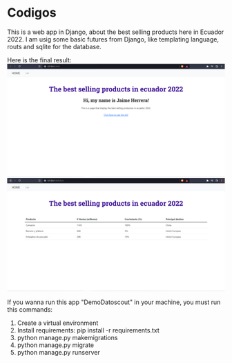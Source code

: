 # Codigos
This is a web app in Django, about the best selling products here in Ecuador 2022. 
I am usig some basic futures from Django, like templating language, routs and sqlite for the database.

Here is the final result:
![](DemoDatoscout/SS/Inicio.jpg)
![](DemoDatoscout/SS/List.jpg)

If you wanna run this app "DemoDatoscout" in your machine, you must run this commands:
1. Create a virtual environment
2. Install requirements: pip install -r requirements.txt
3. python manage.py makemigrations
4. python manage.py migrate
5. python manage.py runserver
